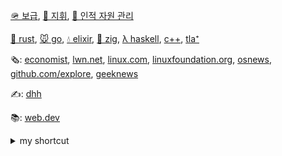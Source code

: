[🪖 보급](https://github.com/rurumimic/supply), [🫡 지휘](https://github.com/rurumimic/directing), [👷 인적 자원 관리](https://github.com/rurumimic/directing/blob/master/hr/README.md)

[🦀 rust](https://github.com/rurumimic/rust), [🐭 go](https://github.com/rurumimic/golang), [💧 elixir](https://github.com/rurumimic/elixir), [🦎 zig](https://github.com/rurumimic/zig), [λ haskell](https://github.com/rurumimic/haskell), [c++](https://github.com/rurumimic/cplusplus), [tla⁺](https://github.com/rurumimic/tlaplus)

🗞️: [economist](https://www.economist.com/), [lwn.net](https://lwn.net/), [linux.com](https://www.linux.com/), [linuxfoundation.org](https://www.linuxfoundation.org/blog/), [osnews](https://www.osnews.com/), [github.com/explore](https://github.com/explore), [geeknews](https://news.hada.io/)

✍️: [dhh](https://world.hey.com/dhh)

📚: [web.dev](https://web.dev/)

<details>
    <summary>my shortcut</summary>

<br>

- [.gitignore template](https://www.toptal.com/developers/gitignore?templates=macos,windows,linux,vim,emacs,visualstudiocode): macos,windows,linux,vim,emacs,visualstudiocode
- [gists](https://gist.github.com/rurumimic)

<details>
    <summary>my repos</summary>

- [go](https://github.com/rurumimic/golang), [network](https://github.com/rurumimic/network-go), [grpc](https://github.com/rurumimic/gRPC)
- [rust](https://github.com/rurumimic/rust)
- [c++](https://github.com/rurumimic/cplusplus)
- [haskell](https://github.com/rurumimic/haskell), [lisp](https://github.com/rurumimic/lisp), [sml](https://github.com/rurumimic/sml), [julia](https://github.com/rurumimic/julia)
- [kernel](https://github.com/rurumimic/kernel), [unix](https://github.com/rurumimic/unix-v6-commentary)

</details>

<details>
    <summary>linux</summary>

- [Kernel](https://www.kernel.org/)
  - [mailing list](https://subspace.kernel.org/lists.linux.dev.html): [public-inbox archives](https://lore.kernel.org/)
  - [documentation](https://docs.kernel.org/)
  - [wikis](https://www.wiki.kernel.org/)
  - [bugzilla](https://bugzilla.kernel.org/)
  - [patchwork](https://patchwork.kernel.org/)
- [Linux Weekly News](https://lwn.net/)
- [Linux News](https://www.linux.com/)
- [Linux Foundation Blog](https://www.linuxfoundation.org/blog/)
- [OS News](https://www.osnews.com/)

</details>

<details>
    <summary>documentation styles</summary>

#### Courses

- [Technical Writing Courses for Engineers](https://developers.google.com/tech-writing) by Google

#### styles

- [Google](https://developers.google.com/style) - [word list](https://developers.google.com/style/word-list)
- [Microsoft](https://docs.microsoft.com/style-guide)
- [Apple](https://help.apple.com/applestyleguide/) - [writing](https://developer.apple.com/design/human-interface-guidelines/foundations/writing/)
- [RedHat](https://stylepedia.net) - [v5.0](https://stylepedia.net/style/5.0/)
- [The Chicago Manual of Style](https://www.chicagomanualofstyle.org): $41/year
- [Merriam-Webster](https://www.merriam-webster.com)
  
#### reference

- XCode: [Markup Formatting Reference](https://developer.apple.com/library/archive/documentation/Xcode/Reference/xcode_markup_formatting_ref/index.html#//apple_ref/doc/uid/TP40016497)

#### templates

- [.gitignore](https://www.toptal.com/developers/gitignore)
- [readme](https://readme.so/editor)

</details>

<details>
    <summary>editor</summary>

- [emacs wiki](https://www.emacswiki.org/emacs?interface=en)
- [fonts](https://www.programmingfonts.org/)
  - [Hack](https://github.com/ryanoasis/nerd-fonts/tree/master/patched-fonts/Hack)
  - [Hasklig](https://github.com/i-tu/Hasklig): `editor.fontWeight: 500`
  - [MesloLGS NF](https://github.com/romkatv/powerlevel10k#manual-font-installation)
  - [Cartograph CF](https://connary.com/cartograph.html): $50
- vim
  - [pink moon](https://vimcolorschemes.com/sts10/vim-pink-moon)
- vscode
  - [monokai pro](https://marketplace.visualstudio.com/items?itemName=monokai.theme-monokai-pro-vscode)
  - [kary pro colors](https://marketplace.visualstudio.com/items?itemName=karyfoundation.theme-karyfoundation-themes)
  - [noctis](https://vscodethemes.com/e/liviuschera.noctis/noctis?language=javascript)
  - [zenburn dark matter](https://vscodethemes.com/e/nicola-granata.zenburn-dark-matter/zenburn-dark-matter-anthracite-komodo?language=javascript)
- xcode: [codetheme.net](https://www.codethemes.net/themes/popular/dark)
  - save: `/Users/dodo/Library/Developer/Xcode/UserData/FontAndColorThemes`
  - [Ego 2](https://www.codethemes.net/theme/ego_2)
  - [Mangold](https://www.codethemes.net/theme/mangold)

</details>

</details>
